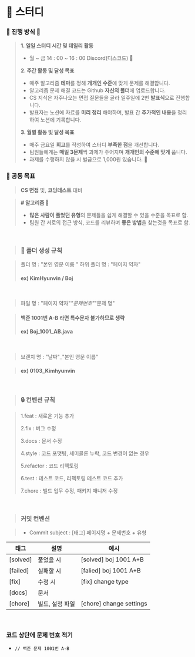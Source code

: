 # 📕 스터디
###  💭 진행 방식 👀

> **1. 일일 스터디 시간 및 데일리 활동**
> 
> - 월 ~ 금 14 : 00 ~ 16 : 00 Discord(디스코드) 🧠
> 
> **2. 주간 활동 및 달성 목표**
> 
> - 매주 알고리즘 **테마**를 정해 **개개인 수준**에 맞게 문제를 해결합니다.
> - 알고리즘 문제 해결 코드는 Github **자신의 폴더**에 업로드합니다.
> - CS 지식은 자주나오는 면접 질문들을 골라 일주일에 2번 **발표식**으로 진행합니다.
> - 발표자는 노션에 자료를 **미리 정리** 해야하며, 발표 간 **추가적인 내용**을 정리하여 노션에 기록합니다.
> 
> **3. 월별 활동 및 달성 목표**
> 
> - 매주 금요일 **회고**를 작성하여 스터디 **부족한 점**을 개선합니다.
> - 팀원들에게는 **매일 3문제**씩 과제가 주어지며 **개개인의 수준에 맞게** 풉니다.
> - 과제를 수행하지 않을 시 벌금으로 1,000원 있습니다. 💩

### 💭 공동 목표

> **CS 면접** 및, **코딩테스트** 대비
> 

> **# 알고리즘 🏁**
> 
> - **많은 사람이 풀었던 유형**의 문제들을 쉽게 해결할 수 있을 수준을 목표로 함.
> - 팀원 간 서로의 접근 방식, 코드를 리뷰하며 **좋은 방법**을 찾는것을 목표로 함.

<br>

> ### 💾 폴더 생성 규칙

> 폴더 명 : "본인 영문 이름 "
> 하위 폴더 명 : "페이지 약자"
> #### ex) KimHyunvin / Boj

<br>

> 파일 명 : "페이지 약자"_"문제번호"_"문제 명"

> #### 백준 1001번 A-B 라면 특수문자 불가하므로 생략
> #### ex) Boj_1001_AB.java

<br>

> 브랜치 명 : "날짜"_"본인 영문 이름"

> #### ex) 0103_Kimhyunvin

<br>

> ### 🔒 컨벤션 규칙

> 1.feat : 새로운 기능 추가
> 
> 2.fix : 버그 수정
> 
> 3.docs : 문서 수정
> 
> 4.style : 코드 포맷팅, 세미콜론 누락, 코드 변경이 없는 경우
> 
> 5.refactor : 코드 리펙토링
> 
> 6.test : 테스트 코드, 리펙토링 테스트 코드 추가
> 
> 7.chore : 빌드 업무 수정, 패키지 매니저 수정
       
<br>

> ### 커밋 컨벤션

> - Commit subject : [태그] 페이지명 + 문제번호 + 유형

| 태그 | 설명 | 예시 |
| --- | --- | --- |
| [solved] | 풀었을 시 | [solved] boj 1001 A+B |
| [failed] | 실패할 시 | [falied] boj 1001 A+B |
| [fix] | 수정 시 | [fix] change type | 
| [docs] | 문서 | | [docs] boj 1001 A+B annotation change|
| [chore] | 빌드, 설정 파일 | [chore] change settings |

<br>

### 코드 상단에 문제 번호 적기

- `// 백준 문제 1001번 A-B`   
   

